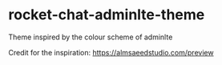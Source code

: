 # rocket-chat-adminlte-theme
Theme inspired by the colour scheme of adminlte

Credit for the inspiration:
https://almsaeedstudio.com/preview
